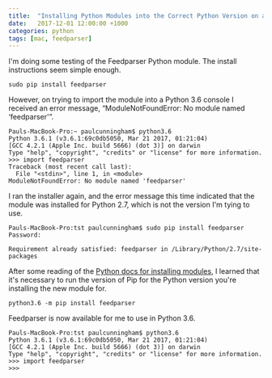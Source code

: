 ```yaml
---
title:  "Installing Python Modules into the Correct Python Version on a Mac"
date:   2017-12-01 12:00:00 +1000
categories: python
tags: [mac, feedparser]
---
```

I'm doing some testing of the Feedparser Python module. The install instructions seem simple enough.

```terminal
sudo pip install feedparser
```

However, on trying to import the module into a Python 3.6 console I received an error message, “ModuleNotFoundError: No module named ‘feedparser'”.

```terminal
Pauls-MacBook-Pro:~ paulcunningham$ python3.6
Python 3.6.1 (v3.6.1:69c0db5050, Mar 21 2017, 01:21:04) 
[GCC 4.2.1 (Apple Inc. build 5666) (dot 3)] on darwin
Type "help", "copyright", "credits" or "license" for more information.
>>> import feedparser
Traceback (most recent call last):
  File "<stdin>", line 1, in <module>
ModuleNotFoundError: No module named 'feedparser'
```

I ran the installer again, and the error message this time indicated that the module was installed for Python 2.7, which is not the version I'm tying to use.

```
Pauls-MacBook-Pro:tst paulcunningham$ sudo pip install feedparser
Password:

Requirement already satisfied: feedparser in /Library/Python/2.7/site-packages
```

After some reading of the [Python docs for installing modules](https://docs.python.org/3/installing/index.html), I learned that it's necessary to run the version of Pip for the Python version you're installing the new module for.

```
python3.6 -m pip install feedparser
```

Feedparser is now available for me to use in Python 3.6.

```
Pauls-MacBook-Pro:tst paulcunningham$ python3.6
Python 3.6.1 (v3.6.1:69c0db5050, Mar 21 2017, 01:21:04) 
[GCC 4.2.1 (Apple Inc. build 5666) (dot 3)] on darwin
Type "help", "copyright", "credits" or "license" for more information.
>>> import feedparser
>>> 
```